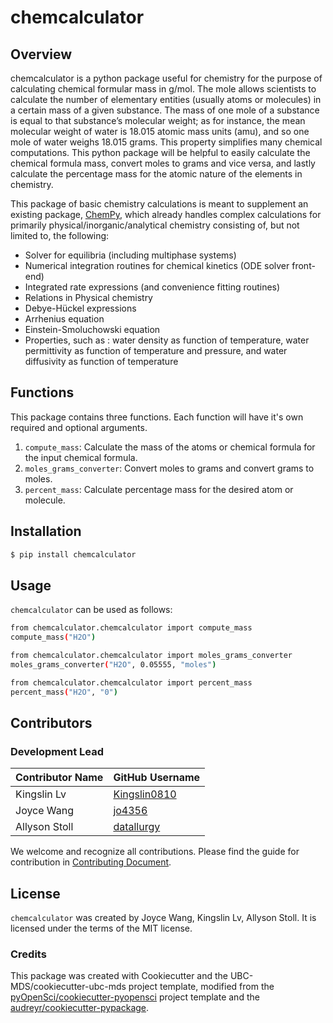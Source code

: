 # chemcalculator


## Overview 

chemcalculator is a python package useful for chemistry for the purpose of calculating chemical formular mass in g/mol. The mole allows scientists to calculate the number of elementary entities (usually atoms or molecules) in a certain mass of a given substance. The mass of one mole of a substance is equal to that substance’s molecular weight; as for instance, the mean molecular weight of water is 18.015 atomic mass units (amu), and so one mole of water weighs 18.015 grams. This property simplifies many chemical computations. This python package will be helpful to easily calculate the chemical formula mass, convert moles to grams and vice versa, and lastly calculate the percentage mass for the atomic nature of the elements in chemistry.

This package of basic chemistry calculations is meant to supplement an existing package, [ChemPy](https://github.com/bjodah/chempy), which already handles complex calculations for primarily physical/inorganic/analytical chemistry consisting of, but not limited to, the following:

- Solver for equilibria (including multiphase systems)
- Numerical integration routines for chemical kinetics (ODE solver front-end)
- Integrated rate expressions (and convenience fitting routines)
- Relations in Physical chemistry
- Debye-Hückel expressions
- Arrhenius equation
- Einstein-Smoluchowski equation
- Properties, such as : water density as function of temperature, water permittivity as function of temperature and pressure, and water diffusivity as function of temperature

## Functions

This package contains three functions. Each function will have it's own required and optional arguments.

1. `compute_mass`: Calculate the mass of the atoms or chemical formula for the input chemical formula.
2. `moles_grams_converter`: Convert moles to grams and convert grams to moles.
3. `percent_mass`: Calculate percentage mass for the desired atom or molecule.

## Installation

```bash
$ pip install chemcalculator
```

## Usage

`chemcalculator` can be used as follows:
```bash
from chemcalculator.chemcalculator import compute_mass
compute_mass("H2O")
```
```bash
from chemcalculator.chemcalculator import moles_grams_converter
moles_grams_converter("H2O", 0.05555, "moles")
```
```bash
from chemcalculator.chemcalculator import percent_mass
percent_mass("H2O", "0")
```

## Contributors
### Development Lead

|Contributor Name     | GitHub Username|
|---------------------|-----------|
|Kingslin Lv | [Kingslin0810](https://github.com/Kingslin0810)|
|Joyce Wang      | [jo4356](https://github.com/jo4356)     |
|Allyson Stoll       | [datallurgy](https://github.com/datallurgy) |

We welcome and recognize all contributions. Please find the guide for contribution in [Contributing Document](https://github.com/UBC-MDS/chemcalculator/blob/main/CONTRIBUTING.md).

## License

`chemcalculator` was created by Joyce Wang, Kingslin Lv, Allyson Stoll. It is licensed under the terms of the MIT license.

### Credits

This package was created with Cookiecutter and the UBC-MDS/cookiecutter-ubc-mds project template, modified from the [pyOpenSci/cookiecutter-pyopensci](https://github.com/pyOpenSci/cookiecutter-pyopensci) project template and the [audreyr/cookiecutter-pypackage](https://github.com/audreyr/cookiecutter-pypackage).
